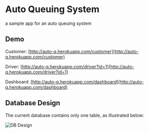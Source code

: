 # Auto Queuing System
a sample app for an auto queuing system

## Demo

Customer:
[http://auto-q.herokuapp.com/customer](http://auto-q.herokuapp.com/customer)

Driver:
[http://auto-q.herokuapp.com/driver?id=1](http://auto-q.herokuapp.com/driver?id=1)

Dashboard:
[http://auto-q.herokuapp.com/dashboard](http://auto-q.herokuapp.com/dashboard)

## Database Design

The current database contains only one table, as illustrated below:

![DB Design](https://s3.ap-south-1.amazonaws.com/greet-assets/Auto+Queuing+System+-+Page+1.png)